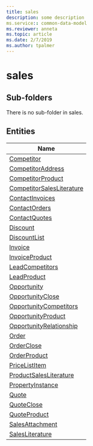 ```yaml
---
title: sales
description: some description
ms.service:: common-data-model
ms.reviewer: anneta
ms.topic: article
ms.date: 2/7/2019
ms.author: tpalmer
---
```


# sales

## Sub-folders

There is no sub-folder in sales.


## Entities

|Name|
|---|
|[Competitor](Competitor.md)|
|[CompetitorAddress](CompetitorAddress.md)|
|[CompetitorProduct](CompetitorProduct.md)|
|[CompetitorSalesLiterature](CompetitorSalesLiterature.md)|
|[ContactInvoices](ContactInvoices.md)|
|[ContactOrders](ContactOrders.md)|
|[ContactQuotes](ContactQuotes.md)|
|[Discount](Discount.md)|
|[DiscountList](DiscountList.md)|
|[Invoice](Invoice.md)|
|[InvoiceProduct](InvoiceProduct.md)|
|[LeadCompetitors](LeadCompetitors.md)|
|[LeadProduct](LeadProduct.md)|
|[Opportunity](Opportunity.md)|
|[OpportunityClose](OpportunityClose.md)|
|[OpportunityCompetitors](OpportunityCompetitors.md)|
|[OpportunityProduct](OpportunityProduct.md)|
|[OpportunityRelationship](OpportunityRelationship.md)|
|[Order](Order.md)|
|[OrderClose](OrderClose.md)|
|[OrderProduct](OrderProduct.md)|
|[PriceListItem](PriceListItem.md)|
|[ProductSalesLiterature](ProductSalesLiterature.md)|
|[PropertyInstance](PropertyInstance.md)|
|[Quote](Quote.md)|
|[QuoteClose](QuoteClose.md)|
|[QuoteProduct](QuoteProduct.md)|
|[SalesAttachment](SalesAttachment.md)|
|[SalesLiterature](SalesLiterature.md)|
